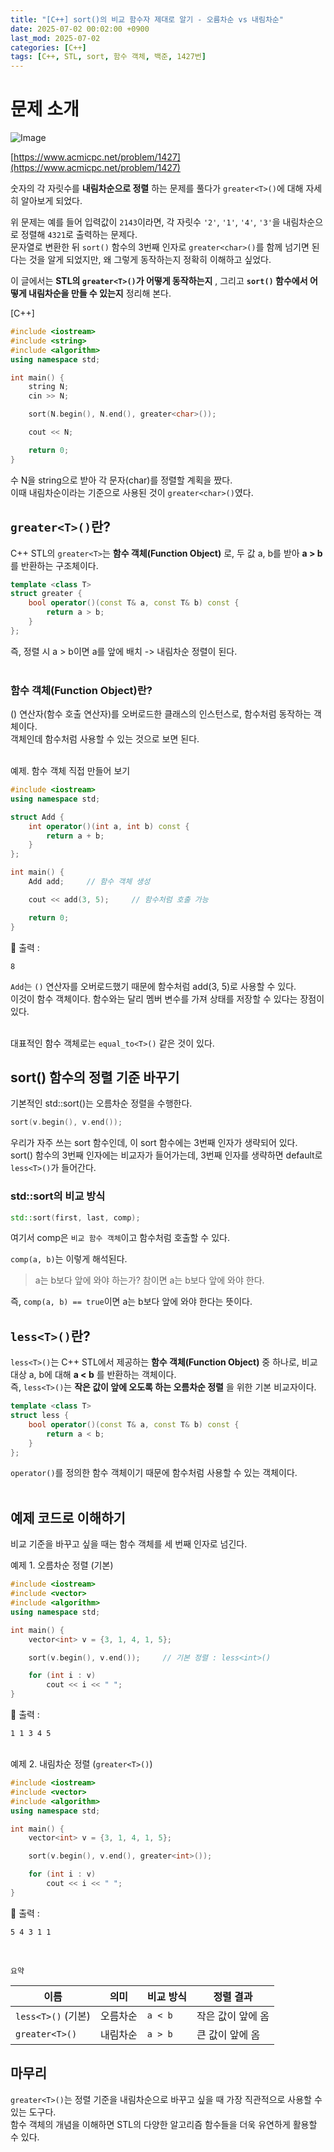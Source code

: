 ```yaml
---
title: "[C++] sort()의 비교 함수자 제대로 알기 - 오름차순 vs 내림차순"
date: 2025-07-02 00:02:00 +0900
last_mod: 2025-07-02
categories: [C++]
tags: [C++, STL, sort, 함수 객체, 백준, 1427번]
---
```


# 문제 소개

![Image](/assets/images/2025-07-02/2025-07-02-sortinside.png)

[https://www.acmicpc.net/problem/1427](https://www.acmicpc.net/problem/1427)

숫자의 각 자릿수를 **내림차순으로 정렬** 하는 문제를 풀다가 `greater<T>()`에 대해 자세히 알아보게 되었다.

위 문제는 예를 들어 입력값이 `2143`이라면, 각 자릿수 `'2'`, `'1'`, `'4'`, `'3'`을 내림차순으로 정렬해 `4321`로 출력하는 문제다.<br>
문자열로 변환한 뒤 `sort()` 함수의 3번째 인자로 `greater<char>()`를 함께 넘기면 된다는 것을 알게 되었지만, 왜 그렇게 동작하는지 정확히 이해하고 싶었다.

이 글에서는 **STL의 `greater<T>()`가 어떻게 동작하는지** , 그리고 **`sort()` 함수에서 어떻게 내림차순을 만들 수 있는지** 정리해 본다.

[C++]

```cpp
#include <iostream>
#include <string>
#include <algorithm>
using namespace std;

int main() {
    string N;
    cin >> N;

    sort(N.begin(), N.end(), greater<char>());

    cout << N;

    return 0;
}
```

수 N을 string으로 받아 각 문자(char)를 정렬할 계획을 짰다.<br>
이때 내림차순이라는 기준으로 사용된 것이 `greater<char>()`였다.

## `greater<T>()`란?

C++ STL의 `greater<T>`는 **함수 객체(Function Object)** 로, 두 값 a, b를 받아 **a > b** 를 반환하는 구조체이다.<br>

```cpp
template <class T>
struct greater {
    bool operator()(const T& a, const T& b) const {
        return a > b;
    }
};
```

즉, 정렬 시 a > b이면 a를 앞에 배치 -> 내림차순 정렬이 된다.<br><br>

### 함수 객체(Function Object)란?

() 연산자(함수 호출 연산자)를 오버로드한 클래스의 인스턴스로, 함수처럼 동작하는 객체이다.<br>
객체인데 함수처럼 사용할 수 있는 것으로 보면 된다.<br><br>

예제. 함수 객체 직접 만들어 보기

```cpp
#include <iostream>
using namespace std;

struct Add {
    int operator()(int a, int b) const {
        return a + b;
    }
};

int main() {
    Add add;     // 함수 객체 생성

    cout << add(3, 5);     // 함수처럼 호출 가능

    return 0;
}
```

🔽 출력 :

```plaintext
8
```

`Add`는 `()` 연산자를 오버로드했기 때문에 함수처럼 add(3, 5)로 사용할 수 있다.<br>
이것이 함수 객체이다. 함수와는 달리 멤버 변수를 가져 상태를 저장할 수 있다는 장점이 있다.<br><br>

대표적인 함수 객체로는 `equal_to<T>()` 같은 것이 있다.

## sort() 함수의 정렬 기준 바꾸기

기본적인 std::sort()는 오름차순 정렬을 수행한다.

```cpp
sort(v.begin(), v.end());
```

우리가 자주 쓰는 sort 함수인데, 이 sort 함수에는 3번째 인자가 생략되어 있다.<br>
sort() 함수의 3번째 인자에는 비교자가 들어가는데, 3번째 인자를 생략하면 default로 `less<T>()`가 들어간다.

### std::sort의 비교 방식

```cpp
std::sort(first, last, comp);
```

여기서 comp은 `비교 함수 객체`이고 함수처럼 호출할 수 있다.<br>

`comp(a, b)`는 이렇게 해석된다.

> a는 b보다 앞에 와야 하는가? 참이면 a는 b보다 앞에 와야 한다.

즉, `comp(a, b) == true`이면 a는 b보다 앞에 와야 한다는 뜻이다.

## `less<T>()`란?

`less<T>()`는 C++ STL에서 제공하는 **함수 객체(Function Object)** 중 하나로, 비교 대상 a, b에 대해 **a < b** 를 반환하는 객체이다.<br>
즉, `less<T>()`는 **작은 값이 앞에 오도록 하는 오름차순 정렬** 을 위한 기본 비교자이다.

```cpp
template <class T>
struct less {
    bool operator()(const T& a, const T& b) const {
        return a < b;
    }
};
```

`operator()`를 정의한 함수 객체이기 때문에 함수처럼 사용할 수 있는 객체이다.<br><br>

## 예제 코드로 이해하기

비교 기준을 바꾸고 싶을 때는 함수 객체를 세 번째 인자로 넘긴다.

예제 1. 오름차순 정렬 (기본)

```cpp
#include <iostream>
#include <vector>
#include <algorithm>
using namespace std;

int main() {
    vector<int> v = {3, 1, 4, 1, 5};

    sort(v.begin(), v.end());     // 기본 정렬 : less<int>()

    for (int i : v)
        cout << i << " ";
}
```

🔽 출력 :

```plaintext
1 1 3 4 5
```

<br>예제 2. 내림차순 정렬 (`greater<T>()`)

```cpp
#include <iostream>
#include <vector>
#include <algorithm>
using namespace std;

int main() {
    vector<int> v = {3, 1, 4, 1, 5};

    sort(v.begin(), v.end(), greater<int>());

    for (int i : v)
        cout << i << " ";
}
```

🔽 출력 :

```plaintext
5 4 3 1 1
```

<br>

`요약`

| 이름               | 의미     | 비교 방식 | 정렬 결과         |
| ------------------ | -------- | --------- | ----------------- |
| `less<T>()` (기본) | 오름차순 | `a < b`   | 작은 값이 앞에 옴 |
| `greater<T>()`     | 내림차순 | `a > b`   | 큰 값이 앞에 옴   |

## 마무리

`greater<T>()`는 정렬 기준을 내림차순으로 바꾸고 싶을 때 가장 직관적으로 사용할 수 있는 도구다.<br>
함수 객체의 개념을 이해하면 STL의 다양한 알고리즘 함수들을 더욱 유연하게 활용할 수 있다.
